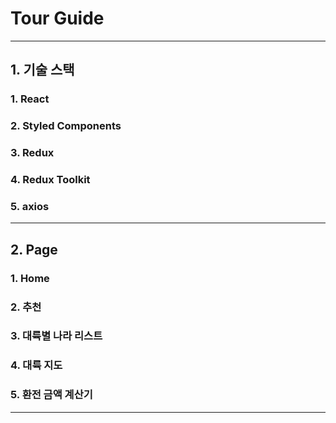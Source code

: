# Tour Guide

---

## 1. 기술 스택

### 1. React

### 2. Styled Components

### 3. Redux

### 4. Redux Toolkit

### 5. axios

---

## 2. Page

### 1. Home

### 2. 추천

### 3. 대륙별 나라 리스트

### 4. 대륙 지도

### 5. 환전 금액 계산기

---
